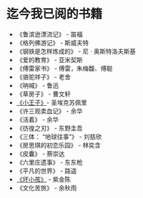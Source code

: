 # 迄今我已阅的书籍

+ 《鲁滨逊漂流记》 - 笛福
+ 《格列佛游记》 - 斯威夫特
+ 《钢铁是怎样炼成的》 - 尼 · 奥斯特洛夫斯基
+ 《爱的教育》 - 亚米契斯
+ 《傅雷家书》 - 傅雷，朱梅馥、傅聪
+ 《骆驼祥子》 - 老舍
+ 《呐喊》 - 鲁迅
+ 《草房子》 - 曹文轩
+ [《小王子》](https://book.douban.com/subject/1084336/)-  圣埃克苏佩里
+ 《许三观卖血记》 - 余华
+ 《活着》 - 余华
+ 《彷徨之刃》 - 东野圭吾
+ 《三体： “地球往事”》 - 刘慈欣
+ 《房思琪的初恋乐园》 - 林奕含
+ 《皮囊》 - 蔡崇达
+ 《六里庄遗事》 - 东东枪
+ 《平凡的世界》 - 路遥
+ [《坏小孩》](https://book.douban.com/subject/25955474/) - 紫金陈
+ 《文化苦旅》 -  余秋雨